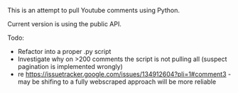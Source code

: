 This is an attempt to pull Youtube comments using Python.

Current version is using the public API.

Todo: 
- Refactor into a proper .py script
- Investigate why on >200 comments the script is not pulling all (suspect pagination is implemented wrongly)
- re https://issuetracker.google.com/issues/134912604?pli=1#comment3 - may be shifing to a fully webscraped approach will be more reliable

